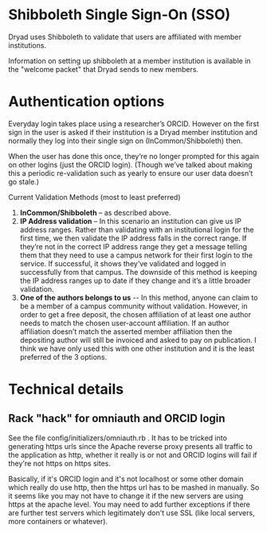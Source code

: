 Shibboleth Single Sign-On (SSO)
===============================

Dryad uses Shibboleth to validate that users are affiliated with member
institutions. 

Information on setting up shibboleth at a member institution is available in the "welcome packet" that Dryad sends to new members.

Authentication options
======================

Everyday login takes place using a researcher’s ORCID.  However on the first
sign in the user is asked if their institution is a Dryad member institution and
normally they log into their single sign on (InCommon/Shibboleth) then.  

When the user has done this once, they’re no longer prompted for this again on
other logins (just the ORCID login).  (Though we’ve talked about making this a
periodic re-validation such as yearly to ensure our user data doesn’t go stale.) 
 
Current Validation Methods (most to least preferred)
1. **InCommon/Shibboleth** – as described above.
2. **IP Address validation** – In this scenario an institution can give us IP
  address ranges.  Rather than validating with an institutional login for the
  first time, we then validate the IP address falls in the correct range.  If
  they’re not in the correct IP address range they get a message telling them that
  they need to use a campus network for their first login to the service. If
  successful, it shows they’ve validated and logged in successfully from that
  campus.  The downside of this method is keeping the IP address ranges up to date
  if they change and it’s a little broader validation. 
3. **One of the authors belongs to us**  --  In this method, anyone can claim to
  be a member of a campus community without validation.  However, in order to get
  a free deposit, the chosen affiliation of at least one author needs to match the
  chosen user-account affiliation.  If an author affiliation doesn’t match the
  asserted member affiliation then the depositing author will still be invoiced
  and asked to pay on publication.  I think we have only used this with one other
  institution and it is the least preferred of the 3 options. 
 


Technical details
=================

Rack "hack" for omniauth and ORCID login
----------------------------------------

See the file config/initializers/omniauth.rb . It has to be tricked into
generating https urls since the Apache reverse proxy presents all traffic to the
application as http, whether it really is or not and ORCID logins will fail if
they're not https on https sites. 

Basically, if it's ORCID login and it's not localhost or some other domain which
really do use http, then the https url has to be mashed in manually. So it seems
like you may not have to change it if the new servers are using https at the
apache level. You may need to add further exceptions if there are further test
servers which legitimately don't use SSL (like local servers, more containers or
whatever). 

